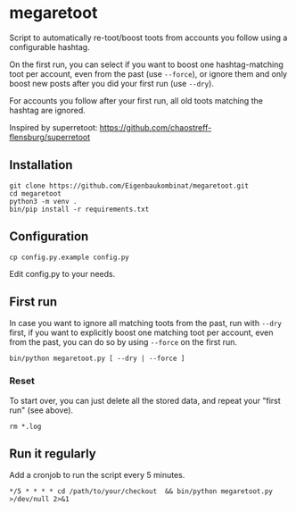 # megaretoot

Script to automatically re-toot/boost toots from accounts you follow using a configurable hashtag.

On the first run, you can select if you want to boost one hashtag-matching toot per account, even from the past (use `--force`), or ignore them and only boost new posts after you did your first run (use `--dry`). 

For accounts you follow after your first run, all old toots matching the hashtag are ignored.

Inspired by superretoot: https://github.com/chaostreff-flensburg/superretoot

## Installation

```
git clone https://github.com/Eigenbaukombinat/megaretoot.git
cd megaretoot
python3 -m venv .
bin/pip install -r requirements.txt
```

## Configuration

```
cp config.py.example config.py
```

Edit config.py to your needs.

## First run

In case you want to ignore all matching toots from the past, run with `--dry` first, if you want to explicitly boost one matching toot per account, even from the past, you can do so by using `--force` on the first run. 

```
bin/python megaretoot.py [ --dry | --force ]
```
### Reset

To start over, you can just delete all the stored data, and repeat your "first run" (see above).
```
rm *.log
```


## Run it regularly

Add a cronjob to run the script every 5 minutes.

```
*/5 * * * * cd /path/to/your/checkout  && bin/python megaretoot.py >/dev/null 2>&1
```


